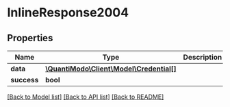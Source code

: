 # InlineResponse2004

## Properties
Name | Type | Description | Notes
------------ | ------------- | ------------- | -------------
**data** | [**\QuantiModo\Client\Model\Credential[]**](Credential.md) |  | [optional] 
**success** | **bool** |  | [optional] 

[[Back to Model list]](../README.md#documentation-for-models) [[Back to API list]](../README.md#documentation-for-api-endpoints) [[Back to README]](../README.md)


